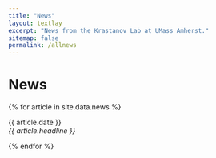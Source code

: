 ```yaml
---
title: "News"
layout: textlay
excerpt: "News from the Krastanov Lab at UMass Amherst."
sitemap: false
permalink: /allnews
---
```


# News

{% for article in site.data.news %}
<p>{{ article.date }}<br><em>{{ article.headline }}</em></p>
{% endfor %}
